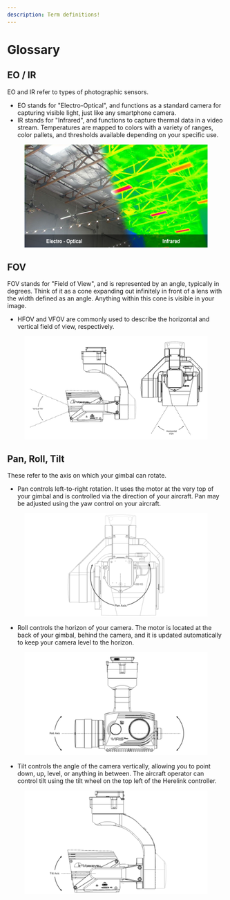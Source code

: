 ```yaml
---
description: Term definitions!
---
```


# Glossary

## EO / IR

EO and IR refer to types of photographic sensors.

* EO stands for "Electro-Optical", and functions as a standard camera for capturing visible light, just like any smartphone camera.
* IR stands for "Infrared", and functions to capture thermal data in a video stream. Temperatures are mapped to colors with a variety of ranges, color pallets, and thresholds available depending on your specific use.

<figure><img src="../../../.gitbook/assets/eo-ir.png" alt=""><figcaption></figcaption></figure>

## FOV

FOV stands for "Field of View", and is represented by an angle, typically in degrees. Think of it as a cone expanding out infinitely in front of a lens with the width defined as an angle. Anything within this cone is visible in your image.

* HFOV and VFOV are commonly used to describe the horizontal and vertical field of view, respectively.

<figure><img src="../../../.gitbook/assets/combined (1).png" alt=""><figcaption></figcaption></figure>

## Pan, Roll, Tilt

These refer to the axis on which your gimbal can rotate.

* Pan controls left-to-right rotation. It uses the motor at the very top of your gimbal and is controlled via the direction of your aircraft. Pan may be adjusted using the yaw control on your aircraft.

<figure><img src="../../../.gitbook/assets/Pan Graphic.png" alt=""><figcaption></figcaption></figure>

* Roll controls the horizon of your camera. The motor is located at the back of your gimbal, behind the camera, and it is updated automatically to keep your camera level to the horizon.

<figure><img src="../../../.gitbook/assets/Roll Graphic (1).png" alt=""><figcaption></figcaption></figure>

* Tilt controls the angle of the camera vertically, allowing you to point down, up, level, or anything in between. The aircraft operator can control tilt using the tilt wheel on the top left of the Herelink controller.

<figure><img src="../../../.gitbook/assets/Tilt Graphic (1).png" alt=""><figcaption></figcaption></figure>
